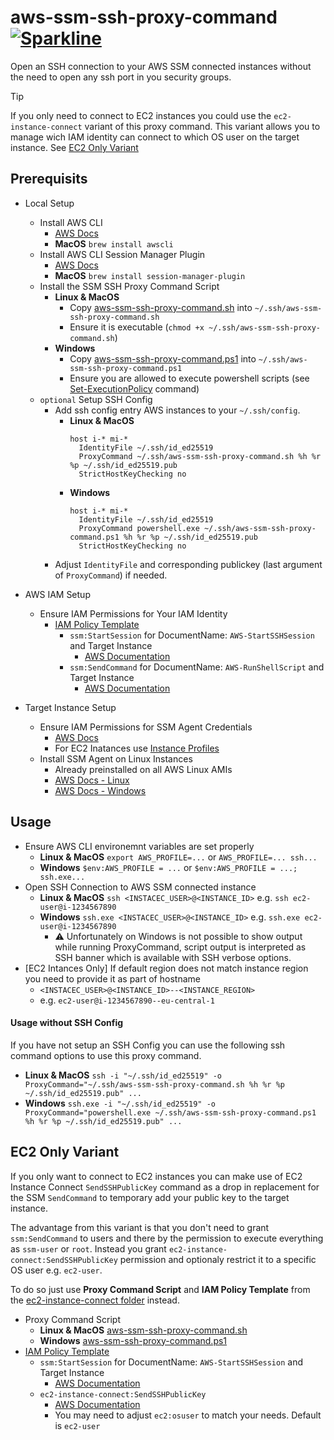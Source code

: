# aws-ssm-ssh-proxy-command [![Sparkline](https://stars.medv.io/qoomon/aws-ssm-ssh-proxy-command.svg)](https://stars.medv.io/qoomon/aws-ssm-ssh-proxy-command)

Open an SSH connection to your AWS SSM connected instances without the need to open any ssh port in you security groups.

> [!Tip]
> If you only need to connect to EC2 instances you could use the `ec2-instance-connect` variant of this proxy command.
> This variant allows you to manage wich IAM identity can connect to which OS user on the target instance.
> See [EC2 Only Variant](#ec2-only-variant)

## Prerequisits
- Local Setup
  - Install AWS CLI
    - [AWS Docs](https://docs.aws.amazon.com/cli/latest/userguide/getting-started-install.html#getting-started-install-instructions)
    - **MacOS** `brew install awscli`  
  - Install AWS CLI Session Manager Plugin
    - [AWS Docs](https://docs.aws.amazon.com/systems-manager/latest/userguide/session-manager-working-with-install-plugin.html)
    - **MacOS** `brew install session-manager-plugin` 
  - Install the SSM SSH Proxy Command Script
    - **Linux & MacOS**
      - Copy [aws-ssm-ssh-proxy-command.sh](aws-ssm-ssh-proxy-command.sh) into `~/.ssh/aws-ssm-ssh-proxy-command.sh`
      - Ensure it is executable (`chmod +x ~/.ssh/aws-ssm-ssh-proxy-command.sh`)
    - **Windows**
      - Copy [aws-ssm-ssh-proxy-command.ps1](aws-ssm-ssh-proxy-command.ps1) into `~/.ssh/aws-ssm-ssh-proxy-command.ps1`
      - Ensure you are allowed to execute powershell scripts (see [Set-ExecutionPolicy](https://docs.microsoft.com/en-us/powershell/module/microsoft.powershell.security/set-executionpolicy) command)
  - `optional` Setup SSH Config
    - Add ssh config entry AWS instances to your `~/.ssh/config`. 
      - **Linux & MacOS**
        ```ssh-config
        host i-* mi-*
          IdentityFile ~/.ssh/id_ed25519
          ProxyCommand ~/.ssh/aws-ssm-ssh-proxy-command.sh %h %r %p ~/.ssh/id_ed25519.pub
          StrictHostKeyChecking no
        ```
      - **Windows**
        ```ssh-config
        host i-* mi-*
          IdentityFile ~/.ssh/id_ed25519
          ProxyCommand powershell.exe ~/.ssh/aws-ssm-ssh-proxy-command.ps1 %h %r %p ~/.ssh/id_ed25519.pub
          StrictHostKeyChecking no
        ```
    - Adjust `IdentityFile` and corresponding publickey (last argument of `ProxyCommand`) if needed.
    
- AWS IAM Setup    
  - Ensure IAM Permissions for Your IAM Identity
    - [IAM Policy Template](aws-ssm-ssh-iam-policy.json)
      - `ssm:StartSession` for DocumentName: `AWS-StartSSHSession` and Target Instance
        - [AWS Documentation](https://docs.aws.amazon.com/systems-manager/latest/userguide/getting-started-restrict-access-examples.html)
      - `ssm:SendCommand` for DocumentName: `AWS-RunShellScript` and Target Instance
        - [AWS Documentation](https://docs.aws.amazon.com/systems-manager/latest/userguide/sysman-rc-setting-up.html)

- Target Instance Setup
    - Ensure IAM Permissions for SSM Agent Credentials
      - [AWS Docs](https://docs.aws.amazon.com/systems-manager/latest/userguide/systems-manager-setting-up.html)
      - For EC2 Inatances use [Instance Profiles](https://docs.aws.amazon.com/systems-manager/latest/userguide/setup-instance-profile.html)
    - Install SSM Agent on Linux Instances
      - Already preinstalled on all AWS Linux AMIs
      - [AWS Docs - Linux](https://docs.aws.amazon.com/systems-manager/latest/userguide/sysman-install-managed-linux.html)
      - [AWS Docs - Windows](https://docs.aws.amazon.com/systems-manager/latest/userguide/hybrid-multicloud-ssm-agent-install-windows.html)

## Usage
- Ensure AWS CLI environemnt variables are set properly 
  - **Linux & MacOS** `export AWS_PROFILE=...` or `AWS_PROFILE=... ssh...`
  - **Windows** `$env:AWS_PROFILE = ...` or `$env:AWS_PROFILE = ...; ssh.exe...`
- Open SSH Connection to AWS SSM connected instance
  - **Linux & MacOS** `ssh <INSTACEC_USER>@<INSTANCE_ID>` e.g. `ssh ec2-user@i-1234567890`
  - **Windows** `ssh.exe <INSTACEC_USER>@<INSTANCE_ID>` e.g. `ssh.exe ec2-user@i-1234567890`
    - ⚠️ Unfortunately on Windows is not possible to show output while running ProxyCommand, script output is interpreted as SSH banner which is available with SSH verbose options.
- [EC2 Intances Only] If default region does not match instance region you need to provide it as part of hostname
  - `<INSTACEC_USER>@<INSTANCE_ID>--<INSTANCE_REGION>`
  - e.g. `ec2-user@i-1234567890--eu-central-1`
  
#### Usage without SSH Config
If you have not setup an SSH Config you can use the following ssh command options to use this proxy command.
- **Linux & MacOS** `ssh -i "~/.ssh/id_ed25519" -o ProxyCommand="~/.ssh/aws-ssm-ssh-proxy-command.sh %h %r %p ~/.ssh/id_ed25519.pub" ...`
- **Windows** `ssh.exe -i "~/.ssh/id_ed25519" -o ProxyCommand="powershell.exe ~/.ssh/aws-ssm-ssh-proxy-command.ps1 %h %r %p ~/.ssh/id_ed25519.pub" ...`

## EC2 Only Variant
If you only want to connect to EC2 instances you can make use of EC2 Instance Connect `SendSSHPublicKey` command as a drop in replacement for the SSM `SendCommand` to temporary add your public key to the target instance.

The advantage from this variant is that you don't need to grant `ssm:SendCommand` to users and there by the permission to execute everything as `ssm-user` or `root`.
Instead you grant `ec2-instance-connect:SendSSHPublicKey` permission and optionaly restrict it to a specific OS user e.g. `ec2-user`.

To do so just use **Proxy Command Script** and **IAM Policy Template** from the [ec2-instance-connect folder](ec2-instance-connect) instead.
- Proxy Command Script
  - **Linux & MacOS** [aws-ssm-ssh-proxy-command.sh](ec2-instance-connect/aws-ssm-ssh-proxy-command.sh)
  - **Windows** [aws-ssm-ssh-proxy-command.ps1](ec2-instance-connect/aws-ssm-ssh-proxy-command.ps1)
- [IAM Policy Template](ec2-instance-connect/aws-ssm-ssh-iam-policy.json)
  - `ssm:StartSession` for DocumentName: `AWS-StartSSHSession` and Target Instance
    - [AWS Documentation](https://docs.aws.amazon.com/systems-manager/latest/userguide/getting-started-restrict-access-examples.html)
  - `ec2-instance-connect:SendSSHPublicKey`
    - [AWS Documentation](https://docs.aws.amazon.com/systems-manager/latest/userguide/sysman-rc-setting-up.html)
    - You may need to adjust `ec2:osuser` to match your needs. Default is `ec2-user`

